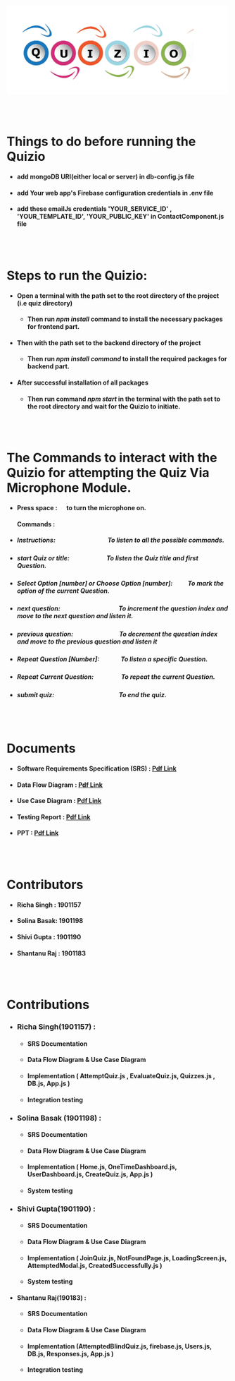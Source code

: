 ![](Quizio.png)

<br>
<br>

# Things to do before running the Quizio
- #### add mongoDB URI(either local or server) in db-config.js file
- #### add Your web app's Firebase configuration credentials in .env file
- #### add these emailJs credentials 'YOUR_SERVICE_ID' , 'YOUR_TEMPLATE_ID', 'YOUR_PUBLIC_KEY' in ContactComponent.js file 

<br>
<br>

# Steps to run the Quizio:

-  #### Open a terminal with the path set to the root directory of the project (i.e quiz directory) 
     - ####   Then run *npm install* command to install the necessary packages for frontend part.
-   #### Then with the path set to the backend directory of the project 
     - ####  Then run *npm install command* to install the required packages for backend part.
- #### After successful installation of all packages
     - #### Then run command *npm start* in the terminal with the path set to the root directory and wait for the Quizio to initiate.

<br>
<br>


# The Commands to interact with the Quizio for attempting the Quiz Via Microphone Module.
   - #### Press space : &emsp; to turn the microphone on.
   
     ####  Commands :
     
   - ##### Instructions: &emsp;&emsp;&emsp;&emsp;&emsp;&emsp;&emsp;&emsp; To listen to all the possible commands.
   - ##### start Quiz or title:&emsp;&emsp;&emsp;&emsp;&emsp;&emsp;To listen the Quiz title and first Question.
   - ##### Select Option [number] or Choose Option [number]: &emsp;&emsp; To mark the option of the current Question.
   - ##### next question: &emsp;&emsp;&emsp;&emsp;&emsp;&emsp;&emsp;&emsp;&emsp; To increment the question index and move to the next question and listen it.
   - ##### previous question: &emsp;&emsp;&emsp;&emsp;&emsp;&emsp;&emsp; To decrement the question index and move to the previous question and listen it
   - ##### Repeat Question [Number]: &emsp;&emsp;&emsp; To listen a specific Question.
   - ##### Repeat Current Question: &emsp;&emsp;&emsp;&emsp; To repeat the current Question.
   - ##### submit quiz: &emsp;&emsp;&emsp;&emsp;&emsp;&emsp;&emsp;&emsp;&emsp;&emsp; To end the quiz.


<br>
<br>



# Documents
- #### Software Requirements Specification (SRS) : [Pdf Link](https://drive.google.com/file/d/11vJ_V5VDi9joqTwcbKUWXOXA6qivwj5W/view?usp=sharing)
- #### Data Flow Diagram : [Pdf Link](https://drive.google.com/file/d/1B699xwXQUtphog503v5L32Y8wfIzT9PW/view?usp=sharing)
- #### Use Case Diagram : [Pdf Link](https://drive.google.com/file/d/10Lu-IoP6BdQ4diMesQLAB1FXbCU5Mnzs/view?usp=sharing)
- #### Testing Report : [Pdf Link](https://drive.google.com/file/d/1puGawjUtFN9vdchThQ5OIVqqvPMfyHB6/view?usp=sharing)
- #### PPT : [Pdf Link](https://docs.google.com/presentation/d/1vEz_ZfV7co0TawHrJ7OFwdUARpzL8Mul/edit?usp=sharing&ouid=105928336402650505502&rtpof=true&sd=true)

<br>
<br>


# Contributors
- #### Richa Singh : 1901157
- #### Solina Basak: 1901198
- #### Shivi Gupta : 1901190
- #### Shantanu Raj : 1901183

<br>
<br>

# Contributions
- ### Richa Singh(1901157) :
     - #### SRS Documentation
     - #### Data Flow Diagram & Use Case Diagram
     - #### Implementation ( AttemptQuiz.js , EvaluateQuiz.js,  Quizzes.js , DB.js, App.js )
     - #### Integration testing

- ### Solina Basak (1901198) :
     - #### SRS Documentation
     - #### Data Flow Diagram & Use Case Diagram
     - #### Implementation ( Home.js, OneTimeDashboard.js, UserDashboard.js, CreateQuiz.js, App.js )
     - #### System testing

- ### Shivi Gupta(1901190) :
     - #### SRS Documentation
     - #### Data Flow Diagram & Use Case Diagram
     - #### Implementation ( JoinQuiz.js,  NotFoundPage.js, LoadingScreen.js, AttemptedModal.js, CreatedSuccessfully.js )
     - #### System testing
     
- #### Shantanu Raj(190183) :
     - #### SRS Documentation
     - #### Data Flow Diagram & Use Case Diagram
     - #### Implementation (AttemptedBlindQuiz.js,  firebase.js, Users.js, DB.js, Responses.js, App.js )
     - #### Integration testing


    

